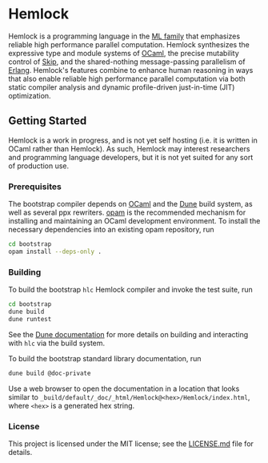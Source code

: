 # Hemlock

Hemlock is a programming language in the [ML
family](https://en.wikipedia.org/wiki/ML_(programming_language)) that
emphasizes reliable high performance parallel computation.  Hemlock synthesizes
the expressive type and module systems of [OCaml](http://ocaml.org/), the
precise mutability control of [Skip](http://skiplang.com/), and the
shared-nothing message-passing parallelism of [Erlang](https://erlang.org/).
Hemlock's features combine to enhance human reasoning in ways that also enable
reliable high performance parallel computation via both static compiler
analysis and dynamic profile-driven just-in-time (JIT) optimization.

## Getting Started

Hemlock is a work in progress, and is not yet self hosting (i.e. it is written
in OCaml rather than Hemlock).  As such, Hemlock may interest researchers and
programming language developers, but it is not yet suited for any sort of
production use.

### Prerequisites

The bootstrap compiler depends on [OCaml](http://ocaml.org/) and the
[Dune](https://dune.build/) build system, as well as several ppx rewriters.
[opam](https://opam.ocaml.org/) is the recommended mechanism for installing and
maintaining an OCaml development environment.  To install the necessary
dependencies into an existing opam repository, run

```sh
cd bootstrap
opam install --deps-only .
```

### Building

To build the bootstrap `hlc` Hemlock compiler and invoke the test suite, run

```sh
cd bootstrap
dune build
dune runtest
```

See the [Dune documentation](https://dune.readthedocs.io/en/latest/) for more
details on building and interacting with `hlc` via the build system.

To build the bootstrap standard library documentation, run

```sh
dune build @doc-private
```

Use a web browser to open the documentation in a location that looks similar to
`_build/default/_doc/_html/Hemlock@<hex>/Hemlock/index.html`, where `<hex>` is
a generated hex string.

### License

This project is licensed under the MIT license; see the
[LICENSE.md](LICENSE.md) file for details.
